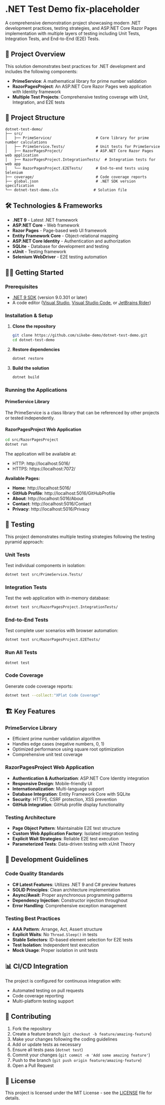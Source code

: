 # .NET Test Demo fix-placeholder

A comprehensive demonstration project showcasing modern .NET development practices, testing strategies, and ASP.NET Core Razor Pages implementation with multiple layers of testing including Unit Tests, Integration Tests, and End-to-End (E2E) Tests.

## 🚀 Project Overview

This solution demonstrates best practices for .NET development and includes the following components:

- **PrimeService**: A mathematical library for prime number validation
- **RazorPagesProject**: An ASP.NET Core Razor Pages web application with Identity framework
- **Multiple Test Projects**: Comprehensive testing coverage with Unit, Integration, and E2E tests

## 📁 Project Structure

```
dotnet-test-demo/
├── src/
│   ├── PrimeService/                    # Core library for prime number calculations
│   ├── PrimeService.Tests/              # Unit tests for PrimeService
│   ├── RazorPagesProject/               # ASP.NET Core Razor Pages web application
│   ├── RazorPagesProject.IntegrationTests/  # Integration tests for web app
│   └── RazorPagesProject.E2ETests/      # End-to-end tests using Selenium
├── coverage/                            # Code coverage reports
├── global.json                          # .NET SDK version specification
└── dotnet-test-demo.sln                # Solution file
```

## 🛠️ Technologies & Frameworks

- **.NET 9** - Latest .NET framework
- **ASP.NET Core** - Web framework
- **Razor Pages** - Page-based web UI framework
- **Entity Framework Core** - Object-relational mapping
- **ASP.NET Core Identity** - Authentication and authorization
- **SQLite** - Database for development and testing
- **xUnit** - Testing framework
- **Selenium WebDriver** - E2E testing automation

## 🏃‍♂️ Getting Started

### Prerequisites

- [.NET 9 SDK](https://dotnet.microsoft.com/download/dotnet/9.0) (version 9.0.301 or later)
- A code editor ([Visual Studio](https://visualstudio.microsoft.com/), [Visual Studio Code](https://code.visualstudio.com/), or [JetBrains Rider](https://www.jetbrains.com/rider/))

### Installation & Setup

1. **Clone the repository**
   ```bash
   git clone https://github.com/sikebe-demo/dotnet-test-demo.git
   cd dotnet-test-demo
   ```

2. **Restore dependencies**
   ```bash
   dotnet restore
   ```

3. **Build the solution**
   ```bash
   dotnet build
   ```

### Running the Applications

#### PrimeService Library
The PrimeService is a class library that can be referenced by other projects or tested independently.

#### RazorPagesProject Web Application
```bash
cd src/RazorPagesProject
dotnet run
```

The application will be available at:
- HTTP: http://localhost:5016/
- HTTPS: https://localhost:7072/

**Available Pages:**
- **Home**: http://localhost:5016/
- **GitHub Profile**: http://localhost:5016/GitHubProfile
- **About**: http://localhost:5016/About
- **Contact**: http://localhost:5016/Contact
- **Privacy**: http://localhost:5016/Privacy

## 🧪 Testing

This project demonstrates multiple testing strategies following the testing pyramid approach:

### Unit Tests
Test individual components in isolation:
```bash
dotnet test src/PrimeService.Tests/
```

### Integration Tests
Test the web application with in-memory database:
```bash
dotnet test src/RazorPagesProject.IntegrationTests/
```

### End-to-End Tests
Test complete user scenarios with browser automation:
```bash
dotnet test src/RazorPagesProject.E2ETests/
```

### Run All Tests
```bash
dotnet test
```

### Code Coverage
Generate code coverage reports:
```bash
dotnet test --collect:"XPlat Code Coverage"
```

## 🏗️ Key Features

### PrimeService Library
- Efficient prime number validation algorithm
- Handles edge cases (negative numbers, 0, 1)
- Optimized performance using square root optimization
- Comprehensive unit test coverage

### RazorPagesProject Web Application
- **Authentication & Authorization**: ASP.NET Core Identity integration
- **Responsive Design**: Mobile-friendly UI
- **Internationalization**: Multi-language support
- **Database Integration**: Entity Framework Core with SQLite
- **Security**: HTTPS, CSRF protection, XSS prevention
- **GitHub Integration**: GitHub profile display functionality

### Testing Architecture
- **Page Object Pattern**: Maintainable E2E test structure
- **Custom Web Application Factory**: Isolated integration testing
- **Explicit Wait Strategies**: Reliable E2E test execution
- **Parameterized Tests**: Data-driven testing with xUnit Theory

## 🔧 Development Guidelines

### Code Quality Standards
- **C# Latest Features**: Utilizes .NET 9 and C# preview features
- **SOLID Principles**: Clean architecture implementation
- **Async/Await**: Proper asynchronous programming patterns
- **Dependency Injection**: Constructor injection throughout
- **Error Handling**: Comprehensive exception management

### Testing Best Practices
- **AAA Pattern**: Arrange, Act, Assert structure
- **Explicit Waits**: No `Thread.Sleep()` in tests
- **Stable Selectors**: ID-based element selection for E2E tests
- **Test Isolation**: Independent test execution
- **Mock Usage**: Proper isolation in unit tests

## 📊 CI/CD Integration

The project is configured for continuous integration with:
- Automated testing on pull requests
- Code coverage reporting
- Multi-platform testing support

## 🤝 Contributing

1. Fork the repository
2. Create a feature branch (`git checkout -b feature/amazing-feature`)
3. Make your changes following the coding guidelines
4. Add or update tests as necessary
5. Ensure all tests pass (`dotnet test`)
6. Commit your changes (`git commit -m 'Add some amazing feature'`)
7. Push to the branch (`git push origin feature/amazing-feature`)
8. Open a Pull Request

## 📄 License

This project is licensed under the MIT License - see the [LICENSE](LICENSE) file for details.
